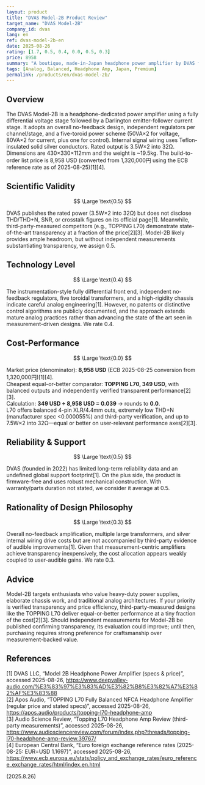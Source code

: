 ```yaml
---
layout: product
title: "DVAS Model-2B Product Review"
target_name: "DVAS Model-2B"
company_id: dvas
lang: en
ref: dvas-model-2b-en
date: 2025-08-26
rating: [1.7, 0.5, 0.4, 0.0, 0.5, 0.3]
price: 8958
summary: "A boutique, made-in-Japan headphone power amplifier by DVAS featuring a fully differential, overall no-feedback topology, multi-transformer power supply, and silver internal wiring."
tags: [Analog, Balanced, Headphone Amp, Japan, Premium]
permalink: /products/en/dvas-model-2b/
---
```

## Overview

The DVAS Model-2B is a headphone-dedicated power amplifier using a fully differential voltage stage followed by a Darlington emitter-follower current stage. It adopts an overall no-feedback design, independent regulators per channel/stage, and a five-toroid power scheme (50VA×2 for voltage, 80VA×2 for current, plus one for control). Internal signal wiring uses Teflon-insulated solid silver conductors. Rated output is 3.5W×2 into 32Ω. Dimensions are 430×330×112mm and the weight is ~19.5kg. The build-to-order list price is 8,958 USD (converted from 1,320,000円 using the ECB reference rate as of 2025-08-25)[1][4].

## Scientific Validity

$$ \Large \text{0.5} $$

DVAS publishes the rated power (3.5W×2 into 32Ω) but does not disclose THD/THD+N, SNR, or crosstalk figures on its official page[1]. Meanwhile, third-party-measured competitors (e.g., TOPPING L70) demonstrate state-of-the-art transparency at a fraction of the price[2][3]. Model-2B likely provides ample headroom, but without independent measurements substantiating transparency, we assign 0.5.

## Technology Level

$$ \Large \text{0.4} $$

The instrumentation-style fully differential front end, independent no-feedback regulators, five toroidal transformers, and a high-rigidity chassis indicate careful analog engineering[1]. However, no patents or distinctive control algorithms are publicly documented, and the approach extends mature analog practices rather than advancing the state of the art seen in measurement-driven designs. We rate 0.4.

## Cost-Performance

$$ \Large \text{0.0} $$

Market price (denominator): **8,958 USD** (ECB 2025-08-25 conversion from 1,320,000円)[1][4].  
Cheapest equal-or-better comparator: **TOPPING L70, 349 USD**, with balanced outputs and independently verified transparent performance[2][3].  
Calculation: **349 USD ÷ 8,958 USD = 0.039** → rounds to **0.0**.  
L70 offers balanced 4-pin XLR/4.4mm outs, extremely low THD+N (manufacturer spec <0.000055%) and third-party verification, and up to 7.5W×2 into 32Ω—equal or better on user-relevant performance axes[2][3].

## Reliability & Support

$$ \Large \text{0.5} $$

DVAS (founded in 2022) has limited long-term reliability data and an undefined global support footprint[1]. On the plus side, the product is firmware-free and uses robust mechanical construction. With warranty/parts duration not stated, we consider it average at 0.5.

## Rationality of Design Philosophy

$$ \Large \text{0.3} $$

Overall no-feedback amplification, multiple large transformers, and silver internal wiring drive costs but are not accompanied by third-party evidence of audible improvements[1]. Given that measurement-centric amplifiers achieve transparency inexpensively, the cost allocation appears weakly coupled to user-audible gains. We rate 0.3.

## Advice

Model-2B targets enthusiasts who value heavy-duty power supplies, elaborate chassis work, and traditional analog architectures. If your priority is verified transparency and price efficiency, third-party-measured designs like the TOPPING L70 deliver equal-or-better performance at a tiny fraction of the cost[2][3]. Should independent measurements for Model-2B be published confirming transparency, its evaluation could improve; until then, purchasing requires strong preference for craftsmanship over measurement-backed value.

## References

[1] DVAS LLC, “Model 2B Headphone Power Amplifier (specs & price)”, accessed 2025-08-26, https://www.deepvalley-audio.com/%E3%83%97%E3%83%AD%E3%82%B8%E3%82%A7%E3%82%AF%E3%83%88  
[2] Apos Audio, “TOPPING L70 Fully Balanced NFCA Headphone Amplifier (regular price and stated specs)”, accessed 2025-08-26, https://apos.audio/products/topping-l70-headphone-amp  
[3] Audio Science Review, “Topping L70 Headphone Amp Review (third-party measurements)”, accessed 2025-08-26, https://www.audiosciencereview.com/forum/index.php?threads/topping-l70-headphone-amp-review.39767/  
[4] European Central Bank, “Euro foreign exchange reference rates (2025-08-25: EUR=USD 1.1697)”, accessed 2025-08-26, https://www.ecb.europa.eu/stats/policy_and_exchange_rates/euro_reference_exchange_rates/html/index.en.html

(2025.8.26)

